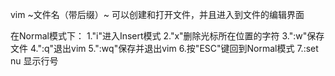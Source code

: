 vim ~文件名（带后缀）~    可以创建和打开文件，并且进入到文件的编辑界面

在Normal模式下：
1."i"进入Insert模式
2."x"删除光标所在位置的字符
3.":w"保存文件
4.":q"退出vim
5.":wq"保存并退出vim
6.按"ESC"键回到Normal模式
7.:set nu 显示行号